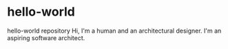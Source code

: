 # hello-world
hello-world repository
Hi, I'm a human and an architectural designer.
I'm an aspiring software architect. 
